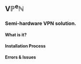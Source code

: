 # <sub>V&#8473;<sup>e</sup>&#8469;</sub>
### Semi-hardware VPN solution.

#### What is it?

#### Installation Process

#### Errors & Issues
